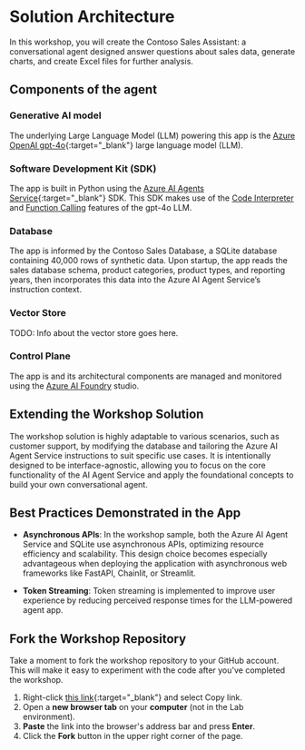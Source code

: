 # Solution Architecture

In this workshop, you will create the Contoso Sales Assistant: a conversational agent designed answer questions about sales data, generate charts, and create Excel files for further analysis.

## Components of the agent

### Generative AI model
 The underlying Large Language Model (LLM) powering this app is the [Azure OpenAI gpt-4o](https://learn.microsoft.com/azure/ai-services/openai/concepts/models?tabs=global-standard%2Cstandard-chat-completions){:target="_blank"} large language model (LLM). 


### Software Development Kit (SDK)

The app is built in Python using the [Azure AI Agents Service](https://learn.microsoft.com/azure/ai-services/agents/){:target="_blank"} SDK. This SDK makes use of the [Code Interpreter](https://learn.microsoft.com/en-us/azure/ai-services/openai/how-to/code-interpreter?tabs=python) and [Function Calling](https://learn.microsoft.com/en-us/azure/ai-services/openai/how-to/assistant-functions?tabs=python) features of the gpt-4o LLM.


### Database

The app is informed by the Contoso Sales Database, a SQLite database containing 40,000 rows of synthetic data. Upon startup, the app reads the sales database schema, product categories, product types, and reporting years, then incorporates this data into the Azure AI Agent Service’s instruction context.

### Vector Store

TODO: Info about the vector store goes here.

### Control Plane

The app is and its architectural components are managed and monitored using the [Azure AI Foundry](https://ai.azure.com) studio.

## Extending the Workshop Solution

The workshop solution is highly adaptable to various scenarios, such as customer support, by modifying the database and tailoring the Azure AI Agent Service instructions to suit specific use cases. It is intentionally designed to be interface-agnostic, allowing you to focus on the core functionality of the AI Agent Service and apply the foundational concepts to build your own conversational agent.


## Best Practices Demonstrated in the App

- **Asynchronous APIs**:
  In the workshop sample, both the Azure AI Agent Service and SQLite use asynchronous APIs, optimizing resource efficiency and scalability. This design choice becomes especially advantageous when deploying the application with asynchronous web frameworks like FastAPI, Chainlit, or Streamlit.

- **Token Streaming**:
  Token streaming is implemented to improve user experience by reducing perceived response times for the LLM-powered agent app.

## Fork the Workshop Repository

Take a moment to fork the workshop repository to your GitHub account. This will make it easy to experiment with the code after you've completed the workshop.

1. Right-click [this link](https://aka.ms/aitour/wrk552/repo){:target="_blank"} and select Copy link.
2. Open a **new browser tab** on your **computer** (not in the Lab environment).
3. **Paste** the link into the browser's address bar and press **Enter**.
4. Click the **Fork** button in the upper right corner of the page.
